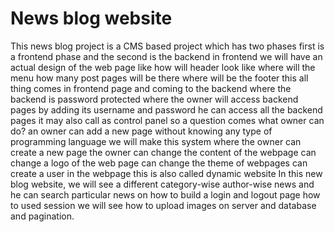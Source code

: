 # News blog website
 This news blog project is a CMS based project which has two phases first is a frontend phase and the second is the backend in frontend we will have an actual design of the web page like how will header look like where will the menu how many post pages will be there where will be the footer this all thing comes in frontend page and coming to the backend where the backend is password protected where the owner will access backend pages by adding its username and password he can access all the backend pages it may also call as control panel so a question comes what owner can do? an owner can add a new page without knowing any type of programming language we will make this system where the owner can create a new page the owner can change the content of the webpage can change a logo of the web page can change the theme of webpages can create a user in the webpage this is also called dynamic website In this new blog website, we will see a different category-wise author-wise news and he can search particular news on how to build a login and logout page how to used session we will see how to upload images on server and database and pagination.
